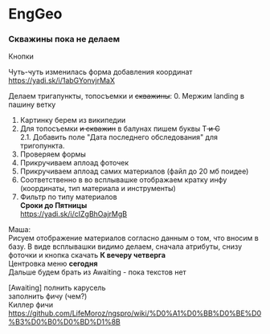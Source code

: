 # EngGeo
### Скважины пока не делаем
Кнопки

Чуть-чуть изменилась форма добавления координат<br>
https://yadi.sk/i/1abGYonvjrMaX<br>

Делаем тригапункты, топосъемки и <strike>скважины</strike>:
0. Мержим landing в пашину ветку<br>
1. Картинку берем из википедии<br>
2. Для топосъемки <strike>и скважин</strike> в балунах пишем буквы Т<strike> и С</strike><br>
2.1. Добавить поле "Дата последнего обследования" для тригопункта.<br>
3. Проверяем формы<br>
4. Прикручиваем аплоад фоточек<br>
5. Прикручиваем аплоад самих материалов (файл до 20 мб поидее)<br>
6. Соответственно в во всплывашке отображаем кратку инфу (координаты, тип материала и инструменты)<br>
7. Фильтр по типу материалов<br>
<b>Сроки до Пятницы</b><br>
https://yadi.sk/i/cIZgBhOajrMgB<br>

Маша:<br>
Рисуем отображение материалов согласно данным о том, что вносим в базу. В виде всплывашки видимо делаем, сначала атрибуты, снизу фоточки и кнопка скачать <b>К вечеру четверга</b><br> 
Центровка меню <b>сегодня</b><br> 
Дальше будем брать из Awaiting - пока текстов нет


[Awaiting]
полнить карусель<br>
заполнить фичу (чем?)<br>
Киллер фичи https://github.com/LifeMoroz/ngspro/wiki/%D0%A1%D0%BB%D0%BE%D0%B3%D0%B0%D0%BD%D1%8B
